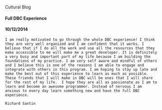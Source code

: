 <!-- This template is in markdown, not html, so
  it will not render beautifully when you copy and
  paste it into your github.io site, but it will at
  least be published. Next week you'll be creating a
  blog template using HTML and CSS and you'll be able
  to copy and paste the blog posts from week 1 in there
  to make them pretty next week.

  For now, please replace the title, subtitle (if desired),
  and date with the text you would like. Markdown is pretty
  simple, so you can just feel free to type. =) -->


Cultural Blog
#### Full DBC Experience
#### 10/12/2014

	I am really motivated to go through the whole DBC experience! I think they are very well organized and I am confident that it works. I believe that if I do all the work and use all the resources that they make accessible to me will make me a great developer. It is definitely a very busy and important part of my life because I am building the foundations of my practice. I am very self aware and mindful of others and I believe this is one of the reasons I am able to engage and integrate with others in this program. I am hoping to stay up late and make the best out of this experience to learn as much as possible. These friends that I will make in DBC will be ones that I will share for the rest of my life.  I hope they are all as passionate as I am to learn and become an awesome programmer. Instead of nervous I am anxious to every day learn something new and have the full DBC experience.

	Richard Santin